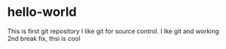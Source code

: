 # hello-world
This is first git repository
I like git for source control.
I lke git and working 2nd break fix, thsi is cool
